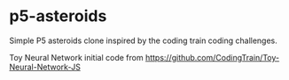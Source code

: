 # p5-asteroids
Simple P5 asteroids clone inspired by the coding train coding challenges.

Toy Neural Network initial code from https://github.com/CodingTrain/Toy-Neural-Network-JS